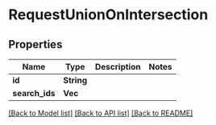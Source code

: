 # RequestUnionOnIntersection

## Properties
Name | Type | Description | Notes
------------ | ------------- | ------------- | -------------
**id** | **String** |  | 
**search_ids** | **Vec<String>** |  | 

[[Back to Model list]](../README.md#documentation-for-models) [[Back to API list]](../README.md#documentation-for-api-endpoints) [[Back to README]](../README.md)


